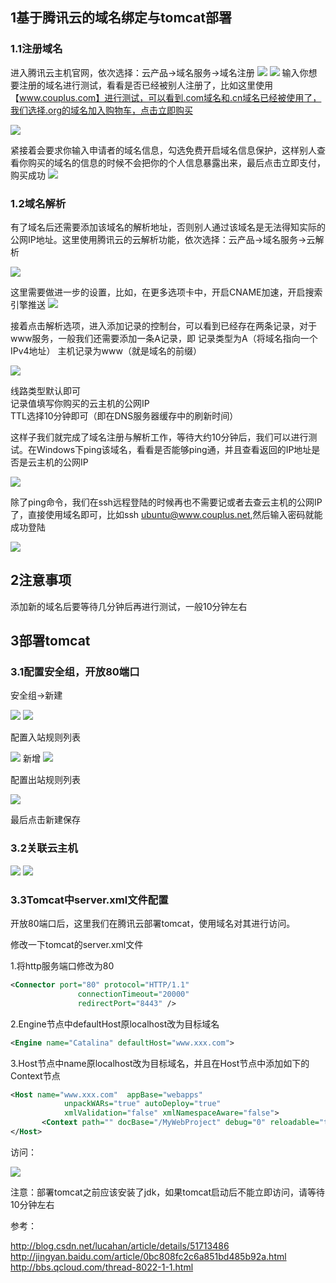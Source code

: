 ## 1基于腾讯云的域名绑定与tomcat部署

### 1.1注册域名
进入腾讯云主机官网，依次选择：云产品->域名服务->域名注册
![](../images/tool/tengxuyun/txy-register1.png)
![](../images/tool/tengxuyun/txy-register2.png)
输入你想要注册的域名进行测试，看看是否已经被别人注册了，比如这里使用【www.couplus.com】进行测试，可以看到.com域名和.cn域名已经被使用了，我们选择.org的域名加入购物车，点击立即购买

![](../images/tool/tengxuyun/txy-register3.png)

紧接着会要求你输入申请者的域名信息，勾选免费开启域名信息保护，这样别人查看你购买的域名的信息的时候不会把你的个人信息暴露出来，最后点击立即支付，购买成功
![](../images/tool/tengxuyun/txy-register4.png)

### 1.2域名解析

有了域名后还需要添加该域名的解析地址，否则别人通过该域名是无法得知实际的公网IP地址。这里使用腾讯云的云解析功能，依次选择：云产品->域名服务->云解析

![](../images/tool/tengxuyun/txy-resolve1.png)

这里需要做进一步的设置，比如，在更多选项卡中，开启CNAME加速，开启搜索引擎推送
![](../images/tool/tengxuyun/txy-resolve2.png)

接着点击解析选项，进入添加记录的控制台，可以看到已经存在两条记录，对于www服务，一般我们还需要添加一条A记录，即
记录类型为A（将域名指向一个IPv4地址）
主机记录为www（就是域名的前缀）

![](../images/tool/tengxuyun/txy-resolve3.png)

线路类型默认即可  
记录值填写你购买的云主机的公网IP  
TTL选择10分钟即可（即在DNS服务器缓存中的刷新时间）  

这样子我们就完成了域名注册与解析工作，等待大约10分钟后，我们可以进行测试。在Windows下ping该域名，看看是否能够ping通，并且查看返回的IP地址是否是云主机的公网IP

![](../images/tool/tengxuyun/txy-resolve4.png)

除了ping命令，我们在ssh远程登陆的时候再也不需要记或者去查云主机的公网IP了，直接使用域名即可，比如ssh ubuntu@www.couplus.net,然后输入密码就能成功登陆

![](../images/tool/tengxuyun/txy-resolve5.png)

## 2注意事项

添加新的域名后要等待几分钟后再进行测试，一般10分钟左右

## 3部署tomcat

### 3.1配置安全组，开放80端口
安全组->新建

![](../images/tool/tengxuyun/txy-securityGroup1.png)
![](../images/tool/tengxuyun/txy-securityGroup2.png)


配置入站规则列表

![](../images/tool/tengxuyun/txy-securityGroup3.png)
新增
![](../images/tool/tengxuyun/txy-securityGroup4.png)


配置出站规则列表

![](../images/tool/tengxuyun/txy-securityGroup5.png)

最后点击新建保存


### 3.2关联云主机

![](../images/tool/tengxuyun/txy-link1.png)
![](../images/tool/tengxuyun/txy-link2.png)

### 3.3Tomcat中server.xml文件配置
开放80端口后，这里我们在腾讯云部署tomcat，使用域名对其进行访问。

修改一下tomcat的server.xml文件

1.将http服务端口修改为80
```xml
<Connector port="80" protocol="HTTP/1.1"
               connectionTimeout="20000"
               redirectPort="8443" />
```


2.Engine节点中defaultHost原localhost改为目标域名
```xml
<Engine name="Catalina" defaultHost="www.xxx.com">
```

3.Host节点中name原localhost改为目标域名，并且在Host节点中添加如下的Context节点
```xml
<Host name="www.xxx.com"  appBase="webapps"
            unpackWARs="true" autoDeploy="true"
            xmlValidation="false" xmlNamespaceAware="false">
       <Context path="" docBase="/MyWebProject" debug="0" reloadable="true"></Context>
</Host>
```

访问： 

![](../images/tool/tengxuyun/txy-tomcat-result.png)

注意：部署tomcat之前应该安装了jdk，如果tomcat启动后不能立即访问，请等待10分钟左右

参考：

http://blog.csdn.net/lucahan/article/details/51713486
http://jingyan.baidu.com/article/0bc808fc2c6a851bd485b92a.html
http://bbs.qcloud.com/thread-8022-1-1.html